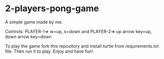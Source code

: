# 2-players-pong-game
A simple game made by me.

Controls: PLAYER-1=> w=up, s=down and
          PLAYER-2=> up arrow key=up, down arrow key=down

To play the game fork this repository and install turtle from requirements.txt file. Then run it to play. Enjoy and have fun! 
